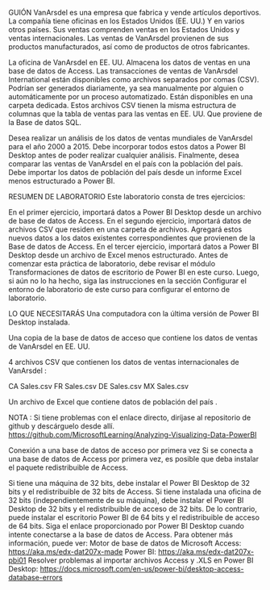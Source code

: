 GUIÓN
VanArsdel es una empresa que fabrica y vende artículos deportivos. La compañía tiene oficinas en los Estados Unidos (EE. UU.) Y en varios otros países. Sus ventas comprenden ventas en los Estados Unidos y ventas internacionales. Las ventas de VanArsdel provienen de sus productos manufacturados, así como de productos de otros fabricantes.

La oficina de VanArsdel en EE. UU. Almacena los datos de ventas en una base de datos de Access. Las transacciones de ventas de VanArsdel International están disponibles como archivos separados por comas (CSV). Podrían ser generados diariamente, ya sea manualmente por alguien o automáticamente por un proceso automatizado. Están disponibles en una carpeta dedicada. Estos archivos CSV tienen la misma estructura de columnas que la tabla de ventas para las ventas en EE. UU. Que proviene de la Base de datos SQL.

Desea realizar un análisis de los datos de ventas mundiales de VanArsdel para el año 2000 a 2015. Debe incorporar todos estos datos a Power BI Desktop antes de poder realizar cualquier análisis. Finalmente, desea comparar las ventas de VanArsdel en el país con la población del país. Debe importar los datos de población del país desde un informe Excel menos estructurado a Power BI.

RESUMEN DE LABORATORIO
Este laboratorio consta de tres ejercicios:

En el primer ejercicio, importará datos a Power BI Desktop desde un archivo de base de datos de Access.
En el segundo ejercicio, importará datos de archivos CSV que residen en una carpeta de archivos. Agregará estos nuevos datos a los datos existentes correspondientes que provienen de la Base de datos de Access.
En el tercer ejercicio, importará datos a Power BI Desktop desde un archivo de Excel menos estructurado.
Antes de comenzar esta práctica de laboratorio, debe revisar el módulo Transformaciones de datos de escritorio de Power BI en este curso. Luego, si aún no lo ha hecho, siga las instrucciones en la sección Configurar el entorno de laboratorio de este curso para configurar el entorno de laboratorio.

LO QUE NECESITARÁS
Una computadora con la última versión de Power BI Desktop instalada.

Una copia de la base de datos de acceso que contiene los datos de ventas de VanArsdel en EE. UU.

4 archivos CSV que contienen los datos de ventas internacionales de VanArsdel :

CA Sales.csv
FR Sales.csv
DE Sales.csv
MX Sales.csv

Un archivo de Excel que contiene datos de población del país .

NOTA : Si tiene problemas con el enlace directo, diríjase al repositorio de github y descárguelo desde allí. https://github.com/MicrosoftLearning/Analyzing-Visualizing-Data-PowerBI

Conexión a una base de datos de acceso por primera vez
Si se conecta a una base de datos de Access por primera vez, es posible que deba instalar el paquete redistribuible de Access.

Si tiene una máquina de 32 bits, debe instalar el Power BI Desktop de 32 bits y el redistribuible de 32 bits de Access.
Si tiene instalada una oficina de 32 bits (independientemente de su máquina), debe instalar el Power BI Desktop de 32 bits y el redistribuible de acceso de 32 bits.
De lo contrario, puede instalar el escritorio Power BI de 64 bits y el redistribuible de acceso de 64 bits.
Siga el enlace proporcionado por Power BI Desktop cuando intente conectarse a la base de datos de Access.
Para obtener más información, puede ver:
Motor de base de datos de Microsoft Access: https://aka.ms/edx-dat207x-made
Power BI: https://aka.ms/edx-dat207x-pbi01
Resolver problemas al importar archivos Access y .XLS en Power BI Desktop: https://docs.microsoft.com/en-us/power-bi/desktop-access-database-errors
